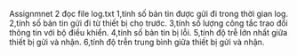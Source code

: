 Assignmnet 2
đọc file log.txt
1,tính số bản tin được gửi đi trong thời gian log.
2,tính số bản tin gửi đi từ thiết bị cho trước.
3,tính số lượng công tắc trao đổi thông tin với bộ điều khiển.
4,tính số bản tin bị lỗi.
5,tính độ trễ lớn nhất giữa thiết bị gửi và nhận.
6,tính độ trễn trung bình giữa thiết bị gửi và nhận.